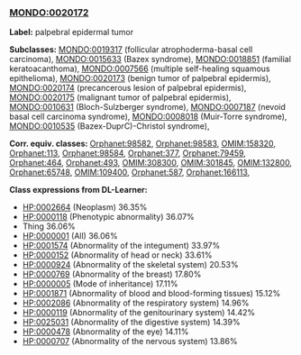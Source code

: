 
### [MONDO:0020172](http://purl.obolibrary.org/obo/MONDO_0020172)
**Label:** palpebral epidermal tumor

**Subclasses:** [MONDO:0019317](http://purl.obolibrary.org/obo/MONDO_0019317) (follicular atrophoderma-basal cell carcinoma), [MONDO:0015633](http://purl.obolibrary.org/obo/MONDO_0015633) (Bazex syndrome), [MONDO:0018851](http://purl.obolibrary.org/obo/MONDO_0018851) (familial keratoacanthoma), [MONDO:0007566](http://purl.obolibrary.org/obo/MONDO_0007566) (multiple self-healing squamous epithelioma), [MONDO:0020173](http://purl.obolibrary.org/obo/MONDO_0020173) (benign tumor of palpebral epidermis), [MONDO:0020174](http://purl.obolibrary.org/obo/MONDO_0020174) (precancerous lesion of palpebral epidermis), [MONDO:0020175](http://purl.obolibrary.org/obo/MONDO_0020175) (malignant tumor of palpebral epidermis), [MONDO:0010631](http://purl.obolibrary.org/obo/MONDO_0010631) (Bloch-Sulzberger syndrome), [MONDO:0007187](http://purl.obolibrary.org/obo/MONDO_0007187) (nevoid basal cell carcinoma syndrome), [MONDO:0008018](http://purl.obolibrary.org/obo/MONDO_0008018) (Muir-Torre syndrome), [MONDO:0010535](http://purl.obolibrary.org/obo/MONDO_0010535) (Bazex-DuprC)-Christol syndrome), 

**Corr. equiv. classes:** [Orphanet:98582](http://www.orpha.net/ORDO/Orphanet_98582), [Orphanet:98583](http://www.orpha.net/ORDO/Orphanet_98583), [OMIM:158320](http://purl.obolibrary.org/obo/OMIM_158320), [Orphanet:113](http://www.orpha.net/ORDO/Orphanet_113), [Orphanet:98584](http://www.orpha.net/ORDO/Orphanet_98584), [Orphanet:377](http://www.orpha.net/ORDO/Orphanet_377), [Orphanet:79459](http://www.orpha.net/ORDO/Orphanet_79459), [Orphanet:464](http://www.orpha.net/ORDO/Orphanet_464), [Orphanet:493](http://www.orpha.net/ORDO/Orphanet_493), [OMIM:308300](http://purl.obolibrary.org/obo/OMIM_308300), [OMIM:301845](http://purl.obolibrary.org/obo/OMIM_301845), [OMIM:132800](http://purl.obolibrary.org/obo/OMIM_132800), [Orphanet:65748](http://www.orpha.net/ORDO/Orphanet_65748), [OMIM:109400](http://purl.obolibrary.org/obo/OMIM_109400), [Orphanet:587](http://www.orpha.net/ORDO/Orphanet_587), [Orphanet:166113](http://www.orpha.net/ORDO/Orphanet_166113), 

**Class expressions from DL-Learner:**

- [HP:0002664](http://purl.obolibrary.org/obo/HP_0002664) (Neoplasm) 36.35%
- [HP:0000118](http://purl.obolibrary.org/obo/HP_0000118) (Phenotypic abnormality) 36.07%
- Thing 36.06%
- [HP:0000001](http://purl.obolibrary.org/obo/HP_0000001) (All) 36.06%
- [HP:0001574](http://purl.obolibrary.org/obo/HP_0001574) (Abnormality of the integument) 33.97%
- [HP:0000152](http://purl.obolibrary.org/obo/HP_0000152) (Abnormality of head or neck) 33.61%
- [HP:0000924](http://purl.obolibrary.org/obo/HP_0000924) (Abnormality of the skeletal system) 20.53%
- [HP:0000769](http://purl.obolibrary.org/obo/HP_0000769) (Abnormality of the breast) 17.80%
- [HP:0000005](http://purl.obolibrary.org/obo/HP_0000005) (Mode of inheritance) 17.11%
- [HP:0001871](http://purl.obolibrary.org/obo/HP_0001871) (Abnormality of blood and blood-forming tissues) 15.12%
- [HP:0002086](http://purl.obolibrary.org/obo/HP_0002086) (Abnormality of the respiratory system) 14.96%
- [HP:0000119](http://purl.obolibrary.org/obo/HP_0000119) (Abnormality of the genitourinary system) 14.42%
- [HP:0025031](http://purl.obolibrary.org/obo/HP_0025031) (Abnormality of the digestive system) 14.39%
- [HP:0000478](http://purl.obolibrary.org/obo/HP_0000478) (Abnormality of the eye) 14.11%
- [HP:0000707](http://purl.obolibrary.org/obo/HP_0000707) (Abnormality of the nervous system) 13.86%


